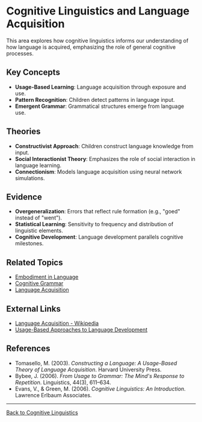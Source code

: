 # Cognitive Linguistics and Language Acquisition

This area explores how cognitive linguistics informs our understanding of how language is acquired, emphasizing the role of general cognitive processes.

## Key Concepts

- **Usage-Based Learning**: Language acquisition through exposure and use.
- **Pattern Recognition**: Children detect patterns in language input.
- **Emergent Grammar**: Grammatical structures emerge from language use.

## Theories

- **Constructivist Approach**: Children construct language knowledge from input.
- **Social Interactionist Theory**: Emphasizes the role of social interaction in language learning.
- **Connectionism**: Models language acquisition using neural network simulations.

## Evidence

- **Overgeneralization**: Errors that reflect rule formation (e.g., "goed" instead of "went").
- **Statistical Learning**: Sensitivity to frequency and distribution of linguistic elements.
- **Cognitive Development**: Language development parallels cognitive milestones.

## Related Topics

- [Embodiment in Language](../Embodiment-in-Language.md)
- [Cognitive Grammar](Cognitive-Grammar.md)
- [Language Acquisition](../../Language/Language-Acquisition/README.md)

## External Links

- [Language Acquisition - Wikipedia](https://en.wikipedia.org/wiki/Language_acquisition)
- [Usage-Based Approaches to Language Development](https://www.sciencedirect.com/topics/psychology/usage-based-language-acquisition)

## References

- Tomasello, M. (2003). *Constructing a Language: A Usage-Based Theory of Language Acquisition*. Harvard University Press.
- Bybee, J. (2006). *From Usage to Grammar: The Mind's Response to Repetition*. Linguistics, 44(3), 611–634.
- Evans, V., & Green, M. (2006). *Cognitive Linguistics: An Introduction*. Lawrence Erlbaum Associates.

---

[Back to Cognitive Linguistics](../README.md)
